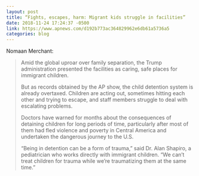 ```yaml
---
layout: post
title: “Fights, escapes, harm: Migrant kids struggle in facilities”
date: 2018-11-24 17:24:37 -0500
link: https://www.apnews.com/d192b773ac364829962e6db61a5736a5
categories: blog
---
```

Nomaan Merchant:

>Amid the global uproar over family separation, the Trump administration presented the facilities as caring, safe places for immigrant children.
>
>But as records obtained by the AP show, the child detention system is already overtaxed. Children are acting out, sometimes hitting each other and trying to escape, and staff members struggle to deal with escalating problems.
>
>Doctors have warned for months about the consequences of detaining children for long periods of time, particularly after most of them had fled violence and poverty in Central America and undertaken the dangerous journey to the U.S.
>
>“Being in detention can be a form of trauma,” said Dr. Alan Shapiro, a pediatrician who works directly with immigrant children. “We can’t treat children for trauma while we’re traumatizing them at the same time.”